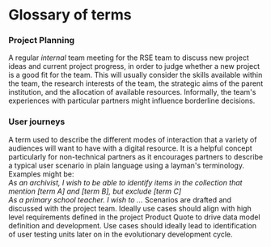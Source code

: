 
# Glossary of terms

### Project Planning
A regular *internal* team meeting for the RSE team to discuss new project ideas and current project progress, in order to judge whether a new project is a good fit for the team. This will usually consider the skills available within the team, the research interests of the team, the strategic aims of the parent institution, and the allocation of available resources. Informally, the team's experiences with particular partners might influence borderline decisions.

### User journeys
A term used to describe the different modes of interaction that a variety of audiences will want to have with a digital resource. It is a helpful concept particularly for non-technical partners as it encourages partners to describe a typical user scenario in plain language using a layman's terminology. Examples might be:  
*As an archivist, I wish to be able to identify items in the collection that mention [term A] and [term B], but exclude [term C]*  
*As a primary school teacher. I wish to ...*
Scenarios are drafted and discussed with the project team. Ideally use cases should align  with high level requirements defined in the project Product Quote to drive data model definition and development.
Use cases should ideally lead to identification of user testing units later on in the evolutionary development cycle.
<!--stackedit_data:
eyJoaXN0b3J5IjpbLTE4NDYzNDE1OTgsLTc0Mjg2MDQxN119
-->

